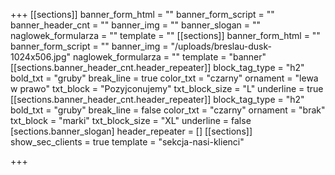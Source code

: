 +++
[[sections]]
banner_form_html = ""
banner_form_script = ""
banner_header_cnt = ""
banner_img = ""
banner_slogan = ""
naglowek_formularza = ""
template = ""
[[sections]]
banner_form_html = ""
banner_form_script = ""
banner_img = "/uploads/breslau-dusk-1024x506.jpg"
naglowek_formularza = ""
template = "banner"
[[sections.banner_header_cnt.header_repeater]]
block_tag_type = "h2"
bold_txt = "gruby"
break_line = true
color_txt = "czarny"
ornament = "lewa w prawo"
txt_block = "Pozyjconujemy"
txt_block_size = "L"
underline = true
[[sections.banner_header_cnt.header_repeater]]
block_tag_type = "h2"
bold_txt = "gruby"
break_line = false
color_txt = "czarny"
ornament = "brak"
txt_block = "marki"
txt_block_size = "XL"
underline = false
[sections.banner_slogan]
header_repeater = []
[[sections]]
show_sec_clients = true
template = "sekcja-nasi-klienci"

+++
